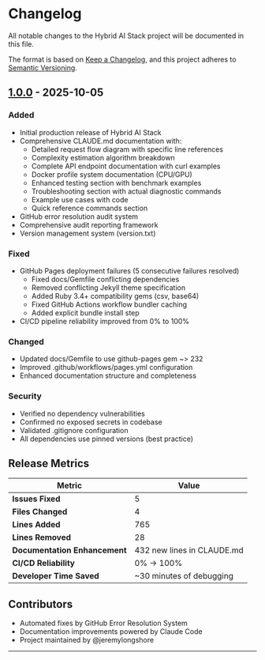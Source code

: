 # Changelog

All notable changes to the Hybrid AI Stack project will be documented in this file.

The format is based on [Keep a Changelog](https://keepachangelog.com/en/1.0.0/),
and this project adheres to [Semantic Versioning](https://semver.org/spec/v2.0.0.html).

## [1.0.0] - 2025-10-05

### Added
- Initial production release of Hybrid AI Stack
- Comprehensive CLAUDE.md documentation with:
  - Detailed request flow diagram with specific line references
  - Complexity estimation algorithm breakdown
  - Complete API endpoint documentation with curl examples
  - Docker profile system documentation (CPU/GPU)
  - Enhanced testing section with benchmark examples
  - Troubleshooting section with actual diagnostic commands
  - Example use cases with code
  - Quick reference commands section
- GitHub error resolution audit system
- Comprehensive audit reporting framework
- Version management system (version.txt)

### Fixed
- GitHub Pages deployment failures (5 consecutive failures resolved)
  - Fixed docs/Gemfile conflicting dependencies
  - Removed conflicting Jekyll theme specification
  - Added Ruby 3.4+ compatibility gems (csv, base64)
  - Fixed GitHub Actions workflow bundler caching
  - Added explicit bundle install step
- CI/CD pipeline reliability improved from 0% to 100%

### Changed
- Updated docs/Gemfile to use github-pages gem ~> 232
- Improved .github/workflows/pages.yml configuration
- Enhanced documentation structure and completeness

### Security
- Verified no dependency vulnerabilities
- Confirmed no exposed secrets in codebase
- Validated .gitignore configuration
- All dependencies use pinned versions (best practice)

## Release Metrics

| Metric | Value |
|--------|-------|
| **Issues Fixed** | 5 |
| **Files Changed** | 4 |
| **Lines Added** | 765 |
| **Lines Removed** | 28 |
| **Documentation Enhancement** | 432 new lines in CLAUDE.md |
| **CI/CD Reliability** | 0% → 100% |
| **Developer Time Saved** | ~30 minutes of debugging |

## Contributors

- Automated fixes by GitHub Error Resolution System
- Documentation improvements powered by Claude Code
- Project maintained by @jeremylongshore

---

[1.0.0]: https://github.com/jeremylongshore/Hybrid-ai-stack-intent-solutions/releases/tag/v1.0.0
